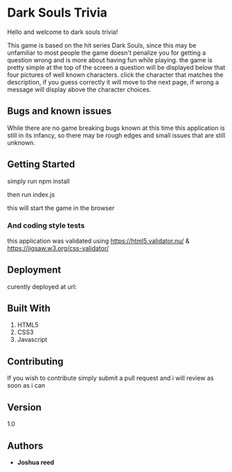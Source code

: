 # Dark Souls Trivia

Hello and welcome to dark souls trivia!

This game is based on the hit series Dark Souls, since this may be unfamiliar to most people the game doesn't penalize you for getting a question wrong and is more about having fun while playing. the game is pretty simple at the top of the screen a question will be displayed below that four pictures of well known characters. click the character that matches the description, if you guess correctly it will move to the next page, if wrong a message will display above the character choices.

## Bugs and known issues

While there are no game breaking bugs known at this time this application is still in its infancy, so there may be rough edges and small issues that are still unknown.

## Getting Started

simply run npm install

then run index.js

this will start the game in the browser

### And coding style tests

this application was validated using
https://html5.validator.nu/ &
https://jigsaw.w3.org/css-validator/

## Deployment

curently deployed at url:

## Built With

1. HTML5
2. CSS3
3. Javascript

## Contributing

If you wish to contribute simply submit a pull request and i will review as soon as i can

## Version

1.0

## Authors

- **Joshua reed**
